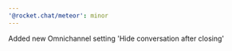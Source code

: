 ```yaml
---
'@rocket.chat/meteor': minor
---
```


Added new Omnichannel setting 'Hide conversation after closing'
